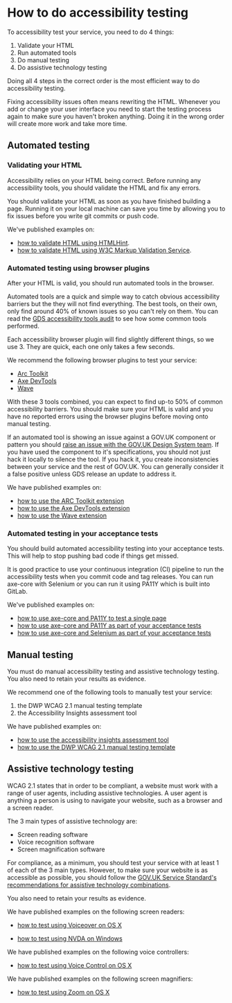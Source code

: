 # How to do accessibility testing

To accessibility test your service, you need to do 4 things:
1. Validate your HTML
2. Run automated tools
3. Do manual testing
4. Do assistive technology testing

Doing all 4 steps in the correct order is the most efficient way to do accessibility testing. 

Fixing accessibility issues often means rewriting the HTML. Whenever you add or change your user interface you need to start the testing process again to make sure you haven't broken anything. Doing it in the wrong order will create more work and take more time.

## Automated testing
### Validating your HTML
Accessibility relies on your HTML being correct. Before running any accessibility tools, you should validate the HTML and fix any errors.

You should validate your HTML as soon as you have finished building a page. Running it on your local machine can save you time by allowing you to fix issues before you write git commits or push code. 

We've published examples on:
- [how to validate HTML using HTMLHint](/best-practice/validating-html/#htmlhint).
- [how to validate HTML using W3C Markup Validation Service](/best-practice/validating-html/#w3c-markup-validation-service).

### Automated testing using browser plugins
After your HTML is valid, you should run automated tools in the browser. 

Automated tools are a quick and simple way to catch obvious accessibility barriers but the they will not find everything. The best tools, on their own, only find around 40% of known issues so you can't rely on them. You can read the [GDS accessibility tools audit](https://alphagov.github.io/accessibility-tool-audit/) to see how some common tools performed.

Each accessibility browser plugin will find slightly different things, so we use 3. They are quick, each one only takes a few seconds.

We recommend the following browser plugins to test your service:
- [Arc Toolkit](https://chrome.google.com/webstore/detail/arc-toolkit/chdkkkccnlfncngelccgbgfmjebmkmce?utm_source=chrome-ntp-icon)
- [Axe DevTools](https://chrome.google.com/webstore/detail/axe-devtools-web-accessib/lhdoppojpmngadmnindnejefpokejbdd?hl=en-US)
- [Wave](https://wave.webaim.org/extension/)

With these 3 tools combined, you can expect to find up-to 50% of common accessibility barriers. You should make sure your HTML is valid and you have no reported errors using the browser plugins before moving onto manual testing. 

If an automated tool is showing an issue against a GOV.UK component or pattern you should [raise an issue with the GOV.UK Design System team](https://github.com/alphagov/govuk-design-system/issues). If you have used the component to it's specifications, you should not just hack it locally to silence the tool. If you hack it, you create inconsistencies between your service and the rest of GOV.UK. You can generally consider it a false positive unless GDS release an update to address it.

We have published examples on:
- [how to use the ARC Toolkit extension](/best-practice/automated-testing-using-browser-plugins/#arc-toolkit)
- [how to use the Axe DevTools extension](/best-practice/automated-testing-using-browser-plugins/#axe-devtools)
- [how to use the Wave extension](/best-practice/automated-testing-using-browser-plugins/#wave)

### Automated testing in your acceptance tests
You should build automated accessibility testing into your acceptance tests. This will help to stop pushing bad code if things get missed.

It is good practice to use your continuous integration (CI) pipeline to run the accessibility tests when you commit code and tag releases. You can run axe-core with Selenium or you can run it using PA11Y which is built into GitLab.

We've published examples on:
- [how to use axe-core and PA11Y to test a single page](/best-practice/automated-testing-using-axe-core-and-pa11y#single-page-tests-using-axe-core-and-pa11y)
- [how to use axe-core and PA11Y as part of your acceptance tests](/best-practice/automated-testing-using-axe-core-and-pa11y/#acceptance-tests-using-axe-core-and-pa11y)
- [how to use axe-core and Selenium as part of your acceptance tests](/best-practice/automated-testing-using-axe-core-and-pa11y/#acceptance-tests-using-axe-core-and-selenium)

## Manual testing
You must do manual accessibility testing and assistive technology testing. You also need to retain your results as evidence.

We recommend one of the following tools to manually test your service:
1. the DWP WCAG 2.1 manual testing template
2. the Accessibility Insights assessment tool

We have published examples on:
- [how to use the accessibility insights assessment tool](/best-practice/manual-testing-using-tools/#accessibility-insights-assessment-extension)
- [how to use the DWP WCAG 2.1 manual testing template](/best-practice/manual-testing-using-tools/#dwp-wcag-2-1-manual-testing-template
)

## Assistive technology testing
WCAG 2.1 states that in order to be compliant, a website must work with a range of user agents, including assistive technologies. A user agent is anything a person is using to navigate your website, such as a browser and a screen reader.

The 3 main types of assistive technology are:
- Screen reading software
- Voice recognition software
- Screen magnification software

For compliance, as a minimum, you should test your service with at least 1 of each of the 3 main types. However, to make sure your website is as accessible as possible, you should follow the [GOV.UK Service Standard's recommendations for assistive technology combinations](https://www.gov.uk/service-manual/technology/testing-with-assistive-technologies).

You also need to retain your results as evidence.

We have published examples on the following screen readers:
- [how to test using Voiceover on OS X](/best-practice/screen-reader-testing/#voiceover-on-os-x)
<!-- - [how to test using JAWS on Windows](/best-practice/screen-reader-testing/#jaws-on-windows) -->
- [how to test using NVDA on Windows](/best-practice/screen-reader-testing/#nvda-on-windows)

We have published examples on the following voice controllers:
- [how to test using Voice Control on OS X](/best-practice/voice-controller-testing/#voice-control-on-os-x)
<!-- - [how to test using Dragon on Windows](/best-practice/voice-controller-testing/#dragon-on-windows) -->

We have published examples on the following screen magnifiers:
- [how to test using Zoom on OS X](/best-practice/screen-magnifier-testing/#zoom-on-os-x)
<!-- - [how to test using ZoomText on Windows](/best-practice/screen-magnifier-testing/#zoomtext-on-windows) -->

